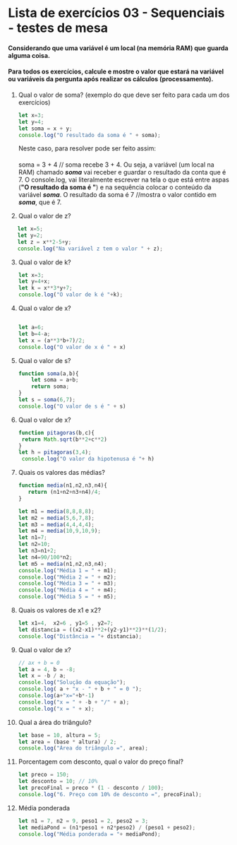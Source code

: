 # Lista de exercícios 03 - Sequenciais - testes de mesa


#### Considerando que uma variável é um local (na memória RAM) que guarda alguma coisa.
#### Para todos os exercícios, calcule e mostre o valor que estará na variável ou variáveis da pergunta após realizar os cálculos (processamento).


1) Qual o valor de soma? (exemplo do que deve ser feito para cada um dos exercícios)

   ```js
   let x=3;
   let y=4;
   let soma = x + y;
   console.log("O resultado da soma é " + soma);
   ```
      Neste caso, para resolver pode ser feito assim:
      ####
      soma = 3 + 4  // soma recebe 3 + 4. Ou seja, a variável (um local na RAM) chamado ***soma*** vai receber e guardar o resultado da conta que é 7. O console.log, vai literalmente escrever na tela o que está entre aspas (**"O resultado da soma é "**) e na sequência colocar o conteúdo da variável ***soma***. O resultado da soma é 7 //mostra o valor contido em ***soma***, que é 7.


2. Qual o valor de z?

```js
   let x=5;
   let y=2;
   let z = x**2-5+y;
   console.log("Na variável z tem o valor " + z);
   ```

3. Qual o valor de k?

   ```js
   let x=3;
   let y=4+x;
   let k = x**3*y+7;
   console.log("O valor de k é "+k);
   ```
4. Qual o valor de x?

   ```js

   let a=6;
   let b=4-a;
   let x = (a**3*b+7)/2;    
   console.log("O valor de x é " + x)

   ```
5. Qual o valor de s?

   ```js
   function soma(a,b){
       let soma = a+b;
       return soma;
   }
   let s = soma(6,7);
   console.log("O valor de s é " + s)
   ```
6. Qual o valor de x?

   ```js
   function pitagoras(b,c){
    return Math.sqrt(b**2+c**2)
   }
   let h = pitagoras(3,4);
    console.log("O valor da hipotenusa é "+ h)
   ```
7. Quais os valores das médias?

   ```js
   function media(n1,n2,n3,n4){
      return (n1+n2+n3+n4)/4;
   }

   let m1 = media(8,8,8,8);
   let m2 = media(5,6,7,8);
   let m3 = media(4,4,4,4);
   let m4 = media(10,9,10,9);
   let n1=7;
   let n2=10;
   let n3=n1+2;
   let n4=90/100*n2;
   let m5 = media(n1,n2,n3,n4);
   console.log("Média 1 = " + m1);
   console.log("Média 2 = " + m2);
   console.log("Média 3 = " + m3);
   console.log("Média 4 = " + m4);
   console.log("Média 5 = " + m5);
   ```
8. Quais os valores de x1 e x2?

   ```js
   let x1=4,  x2=6 , y1=5 , y2=7;
   let distancia = ((x2-x1)**2+(y2-y1)**2)**(1/2);
   console.log("Distância = "+ distancia);
   ```
9. Qual o valor de x?

   ```js
   // ax + b = 0
   let a = 4, b = -8;
   let x = -b / a;
   console.log("Solução da equação");
   console.log( a + "x - " + b + " = 0 ");
   console.log(a+"x="+b*-1)
   console.log("x = " + -b + "/" + a);
   console.log("x = " + x);
   ```

10. Qual a área do triângulo?

      ```js
      let base = 10, altura = 5;
      let area = (base * altura) / 2;
      console.log("Área do triângulo =", area);
      ```

11. Porcentagem com desconto, qual o valor do preço final?

      ```js
      let preco = 150;
      let desconto = 10; // 10%
      let precoFinal = preco * (1 - desconto / 100);
      console.log("6. Preço com 10% de desconto =", precoFinal);
      ```
12. Média ponderada

      ```js
      let n1 = 7, n2 = 9, peso1 = 2, peso2 = 3;
      let mediaPond = (n1*peso1 + n2*peso2) / (peso1 + peso2);
      console.log("Média ponderada = "+ mediaPond);
      ```